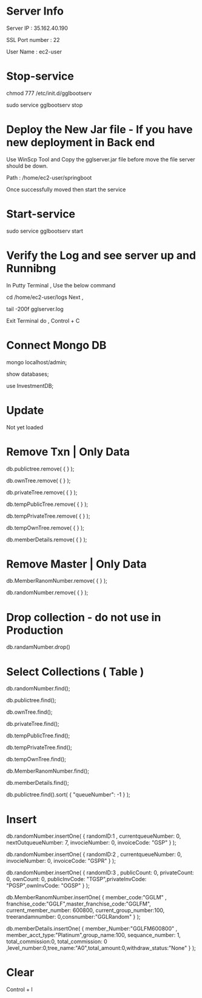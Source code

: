 # Server Info

Server IP : 35.162.40.190

SSL Port number : 22

User Name : ec2-user

# Stop-service

chmod 777 /etc/init.d/gglbootserv

sudo service gglbootserv stop


# Deploy the New Jar file - If you have new deployment in Back end

Use WinScp Tool and Copy the gglserver.jar file before move the file server should be down.

Path : /home/ec2-user/springboot

Once successfully moved then start the service 


# Start-service

sudo service gglbootserv start

# Verify the Log and see server up and Runnibng

In Putty Terminal , Use the below command 

cd /home/ec2-user/logs
Next ,

tail -200f gglserver.log

Exit Terminal do ,
Control + C 




Connect Mongo DB
================

mongo localhost/admin;

show databases;

use InvestmentDB;


Update 
=======
Not yet loaded

Remove Txn | Only Data
==================

db.publictree.remove( { } );

db.ownTree.remove( { } );

db.privateTree.remove( { } );

db.tempPublicTree.remove( { } );

db.tempPrivateTree.remove( { } );

db.tempOwnTree.remove( { } );


db.memberDetails.remove( { } );

Remove Master | Only Data
==================

db.MemberRanomNumber.remove( { } );

db.randomNumber.remove( { } );

Drop collection - do not use in Production
===============
db.randamNumber.drop()

Select Collections ( Table )
=======
db.randomNumber.find();

db.publictree.find();

db.ownTree.find();

db.privateTree.find();


db.tempPublicTree.find();

db.tempPrivateTree.find();

db.tempOwnTree.find();

db.MemberRanomNumber.find();

db.memberDetails.find();

db.publictree.find().sort( { "queueNumber": -1 } );

Insert
=======

db.randomNumber.insertOne( { randomID:1 , currentqueueNumber: 0, nextOutqueueNumber: 7, invocieNumber: 0, invoiceCode: "GSP" } );

db.randomNumber.insertOne( { randomID:2 , currentqueueNumber: 0, invocieNumber: 0, invoiceCode: "GSPR" } );

db.randomNumber.insertOne( { randomID:3 , publicCount: 0, privateCount: 0, ownCount: 0, publicInvCode: "TGSP",privateInvCode: "PGSP",ownInvCode: "OGSP" } );

db.MemberRanomNumber.insertOne( { member_code:"GGLM" , franchise_code:"GGLF",master_franchise_code:"GGLFM", current_member_number: 600800, current_group_number:100, treerandamnumber: 0,consnumber:"GGLRandom" } );

db.memberDetails.insertOne( { member_Number:"GGLFM600800" , member_acct_type:"Platinum",group_name:100, sequance_number: 1, total_commission:0, total_commission: 0 ,level_number:0,tree_name:"A0",total_amount:0,withdraw_status:"None"	} );


Clear
======
Control + l
